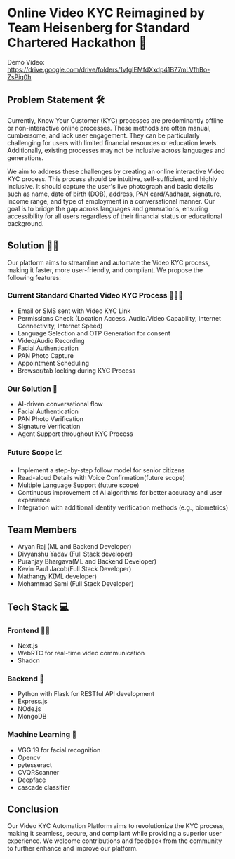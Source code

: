 # Online Video KYC Reimagined by Team Heisenberg for Standard Chartered Hackathon 🦅

Demo Video: https://drive.google.com/drive/folders/1vfgIEMfdXxdp41B77mLVfhBo-ZsPig0h


## Problem Statement 🛠️

Currently, Know Your Customer (KYC) processes are predominantly offline or non-interactive online processes. These methods are often manual, cumbersome, and lack user engagement. They can be particularly challenging for users with limited financial resources or education levels. Additionally, existing processes may not be inclusive across languages and generations.

We aim to address these challenges by creating an online interactive Video KYC process. This process should be intuitive, self-sufficient, and highly inclusive. It should capture the user's live photograph and basic details such as name, date of birth (DOB), address, PAN card/Aadhaar, signature, income range, and type of employment in a conversational manner. Our goal is to bridge the gap across languages and generations, ensuring accessibility for all users regardless of their financial status or educational background.


## Solution 💪🏽

Our platform aims to streamline and automate the Video KYC process, making it faster, more user-friendly, and compliant. We propose the following features:

### Current Standard Charted Video KYC Process 👩🏻‍💻

- Email or SMS sent with Video KYC Link
- Permissions Check (Location Access, Audio/Video Capability, Internet Connectivity, Internet Speed)
- Language Selection and OTP Generation for consent
- Video/Audio Recording
- Facial Authentication
- PAN Photo Capture
- Appointment Scheduling
- Browser/tab locking during KYC Process

### Our Solution 📝

- AI-driven conversational flow
- Facial Authentication
- PAN Photo Verification
- Signature Verification 
- Agent Support throughout KYC Process


### Future Scope 📈

- Implement a step-by-step follow model for senior citizens
- Read-aloud Details with Voice Confirmation(future scope)
- Multiple Language Support (future scope)
- Continuous improvement of AI algorithms for better accuracy and user experience
- Integration with additional identity verification methods (e.g., biometrics)

## Team Members

- Aryan Raj (ML and Backend Developer)
- Divyanshu Yadav (Full Stack developer)
- Puranjay Bhargava(ML and Backend Developer)
- Kevin Paul Jacob(Full Stack Developer)
- Mathangy K(ML developer)
- Mohammad Sami (Full Stack Developer)

## Tech Stack 💻

### Frontend 🥷🏼

- Next.js
- WebRTC for real-time video communication
- Shadcn


### Backend 🐐

- Python with Flask for RESTful API development
- Express.js
- NOde.js
- MongoDB 


### Machine Learning 🧠

- VGG 19 for facial recognition
- Opencv
- pytesseract
- CVQRScanner
- Deepface
- cascade classifier


## Conclusion

Our Video KYC Automation Platform aims to revolutionize the KYC process, making it seamless, secure, and compliant while providing a superior user experience. We welcome contributions and feedback from the community to further enhance and improve our platform.





